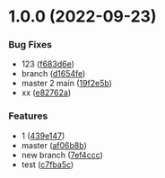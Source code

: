 # 1.0.0 (2022-09-23)


### Bug Fixes

* 123 ([f683d6e](https://github.com/artiely/actions-test/commit/f683d6e0c66ef45c7363a67ce775c64910c5c336))
* branch ([d1654fe](https://github.com/artiely/actions-test/commit/d1654fe4028718dd20cddbcc7256cf182083ca06))
* master 2 main ([19f2e5b](https://github.com/artiely/actions-test/commit/19f2e5bed50dc3486620b8ded79be6c1529f5591))
* xx ([e82762a](https://github.com/artiely/actions-test/commit/e82762ae81b79c65a1ecfabee570018d4796fa10))


### Features

* 1 ([439e147](https://github.com/artiely/actions-test/commit/439e147b6c20d6ef9ff0846f3802cc78f4e29b5d))
* master ([af06b8b](https://github.com/artiely/actions-test/commit/af06b8b43c9cc2a2317f192907037fca4d5cc91a))
* new branch ([7ef4ccc](https://github.com/artiely/actions-test/commit/7ef4ccc85e23398cdc5768f67effacacf5ae367c))
* test ([c7fba5c](https://github.com/artiely/actions-test/commit/c7fba5cb5be81dc62a3db16dd1e87f891d223463))
